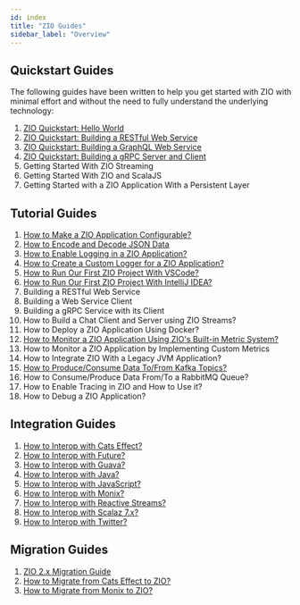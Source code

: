 ```yaml
---
id: index
title: "ZIO Guides"
sidebar_label: "Overview"
---
```


## Quickstart Guides

The following guides have been written to help you get started with ZIO with minimal effort and without the need to fully understand the underlying technology:

1. [ZIO Quickstart: Hello World](quickstarts/hello-world.md)
2. [ZIO Quickstart: Building a RESTful Web Service](quickstarts/restful-webservice.md)
3. [ZIO Quickstart: Building a GraphQL Web Service](quickstarts/graphql-webservice.md)
4. [ZIO Quickstart: Building a gRPC Server and Client](https://scalapb.github.io/zio-grpc/docs/quickstart/)
5. Getting Started With ZIO Streaming
6. Getting Started With ZIO and ScalaJS
7. Getting Started with a ZIO Application With a Persistent Layer

## Tutorial Guides

1. [How to Make a ZIO Application Configurable?](tutorials/make-a-zio-application-configurable.md)
2. [How to Encode and Decode JSON Data](tutorials/encode-and-decode-json-data.md)
3. [How to Enable Logging in a ZIO Application?](tutorials/enable-logging-in-a-zio-application.md)
4. [How to Create a Custom Logger for a ZIO Application?](tutorials/create-custom-logger-for-a-zio-application.md)
5. [How to Run Our First ZIO Project With VSCode?](tutorials/run-our-first-zio-project-with-vscode.md)
6. [How to Run Our First ZIO Project With IntelliJ IDEA?](tutorials/running-our-first-zio-project-with-intellij-idea.md) 
7. Building a RESTful Web Service
8. Building a Web Service Client
9. Building a gRPC Service with its Client
10. How to Build a Chat Client and Server using ZIO Streams?
11. How to Deploy a ZIO Application Using Docker?
12. [How to Monitor a ZIO Application Using ZIO's Built-in Metric System?](tutorials/monitor-a-zio-application-using-zios-built-in-metric-system.md)
13. How to Monitor a ZIO Application by Implementing Custom Metrics
14. How to Integrate ZIO With a Legacy JVM Application?
15. [How to Produce/Consume Data To/From Kafka Topics?](tutorials/produce-consume-data-to-from-kafka-topics.md)
16. How to Consume/Produce Data From/To a RabbitMQ Queue?
17. How to Enable Tracing in ZIO and How to Use it?
18. How to Debug a ZIO Application?

## Integration Guides

1. [How to Interop with Cats Effect?](interop/with-cats-effect.md)
2. [How to Interop with Future?](interop/with-future.md)
3. [How to Interop with Guava?](interop/with-guava.md)
4. [How to Interop with Java?](interop/with-java.md)
5. [How to Interop with JavaScript?](interop/with-javascript.md)
6. [How to Interop with Monix?](interop/with-monix.md)
7. [How to Interop with Reactive Streams?](interop/with-reactive-streams.md)
8. [How to Interop with Scalaz 7.x?](interop/with-scalaz-7x.md)
9. [How to Interop with Twitter?](interop/with-twitter.md)

## Migration Guides

1. [ZIO 2.x Migration Guide](migrate/migration-guide.md)
2. [How to Migrate from Cats Effect to ZIO?](migrate/from-cats-effect.md)
3. [How to Migrate from Monix to ZIO?](migrate/from-monix.md)
